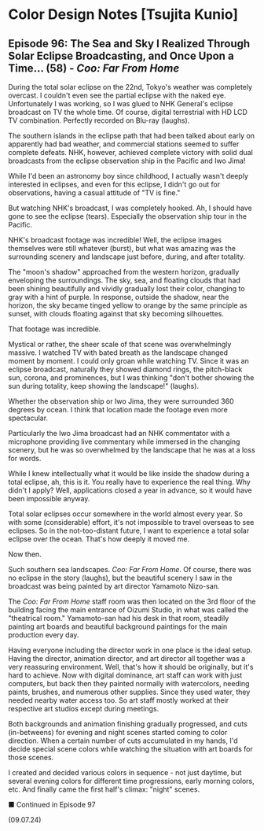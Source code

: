 # Color Design Notes [Tsujita Kunio]

## Episode 96: The Sea and Sky I Realized Through Solar Eclipse Broadcasting, and Once Upon a Time... (58) - *Coo: Far From Home*

During the total solar eclipse on the 22nd, Tokyo's weather was completely overcast. I couldn't even see the partial eclipse with the naked eye. Unfortunately I was working, so I was glued to NHK General's eclipse broadcast on TV the whole time. Of course, digital terrestrial with HD LCD TV combination. Perfectly recorded on Blu-ray (laughs).

The southern islands in the eclipse path that had been talked about early on apparently had bad weather, and commercial stations seemed to suffer complete defeats. NHK, however, achieved complete victory with solid dual broadcasts from the eclipse observation ship in the Pacific and Iwo Jima!

While I'd been an astronomy boy since childhood, I actually wasn't deeply interested in eclipses, and even for this eclipse, I didn't go out for observations, having a casual attitude of "TV is fine."

But watching NHK's broadcast, I was completely hooked. Ah, I should have gone to see the eclipse (tears). Especially the observation ship tour in the Pacific.

NHK's broadcast footage was incredible! Well, the eclipse images themselves were still whatever (burst), but what was amazing was the surrounding scenery and landscape just before, during, and after totality.

The "moon's shadow" approached from the western horizon, gradually enveloping the surroundings. The sky, sea, and floating clouds that had been shining beautifully and vividly gradually lost their color, changing to gray with a hint of purple. In response, outside the shadow, near the horizon, the sky became tinged yellow to orange by the same principle as sunset, with clouds floating against that sky becoming silhouettes.

That footage was incredible.

Mystical or rather, the sheer scale of that scene was overwhelmingly massive. I watched TV with bated breath as the landscape changed moment by moment. I could only groan while watching TV. Since it was an eclipse broadcast, naturally they showed diamond rings, the pitch-black sun, corona, and prominences, but I was thinking "don't bother showing the sun during totality, keep showing the landscape!" (laughs).

Whether the observation ship or Iwo Jima, they were surrounded 360 degrees by ocean. I think that location made the footage even more spectacular.

Particularly the Iwo Jima broadcast had an NHK commentator with a microphone providing live commentary while immersed in the changing scenery, but he was so overwhelmed by the landscape that he was at a loss for words.

While I knew intellectually what it would be like inside the shadow during a total eclipse, ah, this is it. You really have to experience the real thing. Why didn't I apply? Well, applications closed a year in advance, so it would have been impossible anyway.

Total solar eclipses occur somewhere in the world almost every year. So with some (considerable) effort, it's not impossible to travel overseas to see eclipses. So in the not-too-distant future, I want to experience a total solar eclipse over the ocean. That's how deeply it moved me.

Now then.

Such southern sea landscapes. *Coo: Far From Home*. Of course, there was no eclipse in the story (laughs), but the beautiful scenery I saw in the broadcast was being painted by art director Yamamoto Nizo-san.

The *Coo: Far From Home* staff room was then located on the 3rd floor of the building facing the main entrance of Oizumi Studio, in what was called the "theatrical room." Yamamoto-san had his desk in that room, steadily painting art boards and beautiful background paintings for the main production every day.

Having everyone including the director work in one place is the ideal setup. Having the director, animation director, and art director all together was a very reassuring environment. Well, that's how it should be originally, but it's hard to achieve. Now with digital dominance, art staff can work with just computers, but back then they painted normally with watercolors, needing paints, brushes, and numerous other supplies. Since they used water, they needed nearby water access too. So art staff mostly worked at their respective art studios except during meetings.

Both backgrounds and animation finishing gradually progressed, and cuts (in-betweens) for evening and night scenes started coming to color direction. When a certain number of cuts accumulated in my hands, I'd decide special scene colors while watching the situation with art boards for those scenes.

I created and decided various colors in sequence - not just daytime, but several evening colors for different time progressions, early morning colors, etc. And finally came the first half's climax: "night" scenes.

■ Continued in Episode 97

(09.07.24)